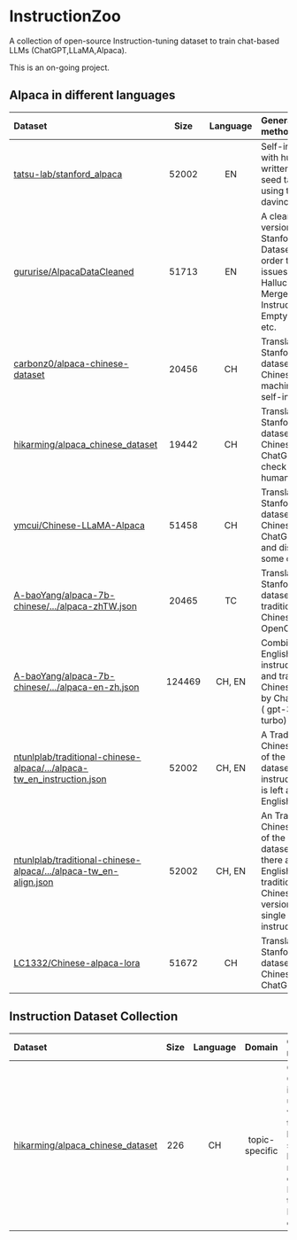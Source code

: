 # InstructionZoo

A collection of open-source Instruction-tuning dataset to train chat-based LLMs (ChatGPT,LLaMA,Alpaca).

This is an on-going project.


## Alpaca in different languages

| Dataset | Size | Language | Generation method |
|:---------| :---------:|:---------:|:---------|
| [tatsu-lab/stanford_alpaca](https://github.com/tatsu-lab/stanford_alpaca) |  52002 | EN | Self-instruct with human written 175 seed tasks using text-davinci-003 |
| [gururise/AlpacaDataCleaned](https://github.com/gururise/AlpacaDataCleaned) | 51713 | EN | A cleaned version of Stanford Alpaca Dataset, in order to solve issues like Hallucinations, Merged Instructions, Empty outputs, etc.|
| [carbonz0/alpaca-chinese-dataset](https://github.com/carbonz0/alpaca-chinese-dataset) | 20456 | CH | Translate Stanford Alpaca dataset into Chinese by machine, then self-instruct.|
| [hikarming/alpaca_chinese_dataset](https://github.com/hikariming/alpaca_chinese_dataset/tree/main/%E7%BF%BB%E8%AF%91%E5%90%8E%E7%9A%84%E4%B8%AD%E6%96%87%E6%95%B0%E6%8D%AE) | 19442 | CH | Translate Stanford Alpaca dataset into Chinese by ChatGPT, and check them by humans.|
| [ymcui/Chinese-LLaMA-Alpaca](https://github.com/ymcui/Chinese-LLaMA-Alpaca/tree/main/data) | 51458 | CH | Translate Stanford Alpaca dataset into Chinese by ChatGPT API, and discard some of them.|
| [A-baoYang/alpaca-7b-chinese/.../alpaca-zhTW.json](https://github.com/A-baoYang/alpaca-7b-chinese/blob/main/data/alpaca-zhTW.json) | 20465 | TC | Translate Stanford Alpaca dataset into traditional Chinese using OpenCC.|
| [A-baoYang/alpaca-7b-chinese/.../alpaca-en-zh.json](https://github.com/A-baoYang/alpaca-7b-chinese/blob/main/data/alpaca-en-zh.json) | 124469 | CH, EN | Combine the English instruction/input and traditional Chinese output by ChatGPT API ( gpt-3.5-turbo) .|
| [ntunlplab/traditional-chinese-alpaca/.../alpaca-tw_en_instruction.json](https://github.com/ntunlplab/traditional-chinese-alpaca/blob/main/data/alpaca-tw_en_instruction.json) | 52002 | CH, EN | A Traditional-Chinese version of the Alpaca dataset, whose instruction part is left as English. |
| [ntunlplab/traditional-chinese-alpaca/.../alpaca-tw_en-align.json](https://github.com/ntunlplab/traditional-chinese-alpaca/blob/main/data/alpaca-tw_en-align.json) | 52002 | CH, EN | An Traditional-Chinese version of the Alpaca dataset, where there are English and traditional Chinese versions of one single instruction. |
| [LC1332/Chinese-alpaca-lora](https://github.com/LC1332/Chinese-alpaca-lora/blob/main/data/trans_chinese_alpaca_data.json) | 51672 | CH | Translate Stanford Alpaca dataset into Chinese by ChatGPT API.|

## Instruction Dataset Collection

| Dataset | Size | Language | Domain | Generation method |
|:---------| :---------:|:---------:|:---------:|:---------|
| [hikarming/alpaca_chinese_dataset](https://github.com/hikariming/alpaca_chinese_dataset/tree/main/%E5%85%B6%E4%BB%96%E4%B8%AD%E6%96%87%E9%97%AE%E9%A2%98%E8%A1%A5%E5%85%85) | 226 | CH | topic-specific |Generate Chinese instructions under various topics by humans, such as bussiness management, education, Romance of the Three Kingdoms, etc. |
